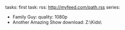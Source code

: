 
tasks:
first task:
rss: http://myfeed.com/path.rss
series:
- Family Guy:
quality: 1080p
- Another Amazing Show
download: Z:\Kids\